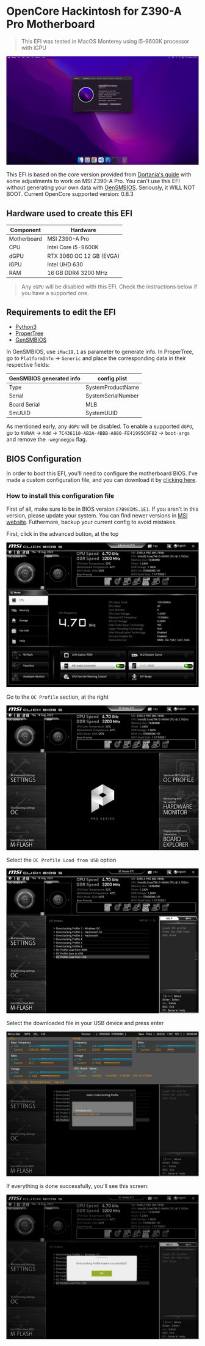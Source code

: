 # OpenCore Hackintosh for Z390-A Pro Motherboard

> This EFI was tested in MacOS Monterey using i5-9600K processor with iGPU

<p align="center">
  <img src="https://raw.githubusercontent.com/pedrolemoz/Hackintosh-OC-MSI-Z390-A-Pro/master/Assets/macOS_Monterey_Z390-A_Pro.png"/>

This EFI is based on the core version provided from [Dortania's guide](https://dortania.github.io/) with some adjustments to work on MSI Z390-A Pro. You can't use this EFI without generating your own data with [GenSMBIOS](https://github.com/corpnewt/GenSMBIOS). Seriously, it WILL NOT BOOT. Current OpenCore supported version: 0.8.3

## Hardware used to create this EFI

|Component|Hardware|
|-|-|
|Motherboard|MSI Z390-A Pro|
|CPU|Intel Core i5-9600K|
|dGPU|RTX 3060 OC 12 GB (EVGA)|
|iGPU|Intel UHD 630|
|RAM|16 GB DDR4 3200 MHz|

> Any `dGPU` will be disabled with this EFI. Check the instructions below if you have a supported one. 

## Requirements to edit the EFI

- [Python3](https://www.python.org/downloads/)
- [ProperTree](https://github.com/corpnewt/ProperTree)
- [GenSMBIOS](https://github.com/corpnewt/GenSMBIOS)

In GenSMBIOS, use `iMac19,1` as parameter to generate info.
In ProperTree, go to `PlatformInfo` -> `Generic` and place the corresponding data in their respective fields:

|GenSMBIOS generated info|config.plist|
|-|-|
|Type|SystemProductName|
|Serial|SystemSerialNumber|
|Board Serial|MLB|
|SmUUID|SystemUUID|

As mentioned early, any `dGPU` will be disabled. To enable a supported `dGPU`, go to `NVRAM` -> `Add` -> `7C436110-AB2A-4BBB-A880-FE41995C9F82` -> `boot-args` and remove the `-wegnoegpu` flag.

## BIOS Configuration

In order to boot this EFI, you'll need to configure the motherboard BIOS.
I've made a custom configuration file, and you can download it by [clicking here](https://raw.githubusercontent.com/pedrolemoz/Hackintosh-OC-MSI-Z390-A-Pro/master/Assets/bios_config.ocb).

### How to install this configuration file

First of all, make sure to be in BIOS version `E7B98IMS.1E1`.
If you aren't in this version, please update your system.
You can find newer versions in [MSI website](https://www.msi.com/Motherboard/Z390-A-PRO/support).
Futhermore, backup your current config to avoid mistakes.

First, click in the advanced button, at the top

<p align="center">
  <img src="https://raw.githubusercontent.com/pedrolemoz/Hackintosh-OC-MSI-Z390-A-Pro/master/Assets/1.bmp"/>

Go to the `OC Profile` section, at the right

<p align="center">
  <img src="https://raw.githubusercontent.com/pedrolemoz/Hackintosh-OC-MSI-Z390-A-Pro/master/Assets/2.bmp"/>

Select the `OC Profile Load from USB` option

<p align="center">
  <img src="https://raw.githubusercontent.com/pedrolemoz/Hackintosh-OC-MSI-Z390-A-Pro/master/Assets/3.bmp"/>

Select the downloaded file in your USB device and press enter

<p align="center">
  <img src="https://raw.githubusercontent.com/pedrolemoz/Hackintosh-OC-MSI-Z390-A-Pro/master/Assets/4.bmp"/>

If everything is done successfully, you'll see this screen:

<p align="center">
  <img src="https://raw.githubusercontent.com/pedrolemoz/Hackintosh-OC-MSI-Z390-A-Pro/master/Assets/5.bmp"/>